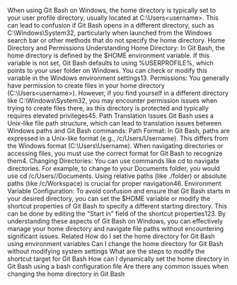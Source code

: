 When using Git Bash on Windows, the home directory is typically set to your user profile directory, usually located at C:\Users\<username>. This can lead to confusion if Git Bash opens in a different directory, such as C:\Windows\System32, particularly when launched from the Windows search bar or other methods that do not specify the home directory.
Home Directory and Permissions
Understanding Home Directory: In Git Bash, the home directory is defined by the $HOME environment variable. If this variable is not set, Git Bash defaults to using %USERPROFILE%, which points to your user folder on Windows. You can check or modify this variable in the Windows environment settings13.
Permissions: You generally have permission to create files in your home directory (C:\Users\<username>). However, if you find yourself in a different directory like C:\Windows\System32, you may encounter permission issues when trying to create files there, as this directory is protected and typically requires elevated privileges45.
Path Translation Issues
Git Bash uses a Unix-like file path structure, which can lead to translation issues between Windows paths and Git Bash commands:
Path Format: In Git Bash, paths are expressed in a Unix-like format (e.g., /c/Users/Username). This differs from the Windows format (C:\Users\Username). When navigating directories or accessing files, you must use the correct format for Git Bash to recognize them4.
Changing Directories: You can use commands like cd to navigate directories. For example, to change to your Documents folder, you would use cd /c/Users/<username>/Documents. Using relative paths (like ./folder) or absolute paths (like /c/Workspace) is crucial for proper navigation46.
Environment Variable Configuration: To avoid confusion and ensure that Git Bash starts in your desired directory, you can set the $HOME variable or modify the shortcut properties of Git Bash to specify a different starting directory. This can be done by editing the "Start in" field of the shortcut properties123.
By understanding these aspects of Git Bash on Windows, you can effectively manage your home directory and navigate file paths without encountering significant issues.
Related
How do I set the home directory for Git Bash using environment variables
Can I change the home directory for Git Bash without modifying system settings
What are the steps to modify the shortcut target for Git Bash
How can I dynamically set the home directory in Git Bash using a bash configuration file
Are there any common issues when changing the home directory in Git Bash
